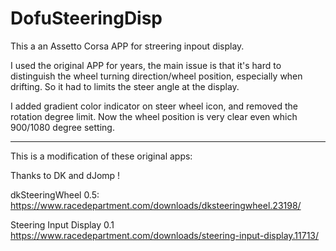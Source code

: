 DofuSteeringDisp
=============
This a an Assetto Corsa APP for streering inpout display.

I used the original APP for years, the main issue is that it's hard to distinguish the wheel turning direction/wheel position, especially when drifting. So it had to limits the steer angle at the display.

I added gradient color indicator on steer wheel icon, and removed the rotation degree limit. Now the wheel position is very clear even which 900/1080 degree setting.

---
This is a modification of these original apps:

Thanks to DK and dJomp !

dkSteeringWheel 0.5:  
https://www.racedepartment.com/downloads/dksteeringwheel.23198/

Steering Input Display 0.1  
https://www.racedepartment.com/downloads/steering-input-display.11713/

